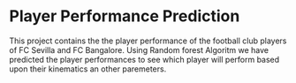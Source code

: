 # Player Performance Prediction
 
This project contains the the player performance of the football club players of FC Sevilla and FC Bangalore. Using Random forest Algoritm we have predicted the player performances to see which player will perform based upon their kinematics an other paremeters.